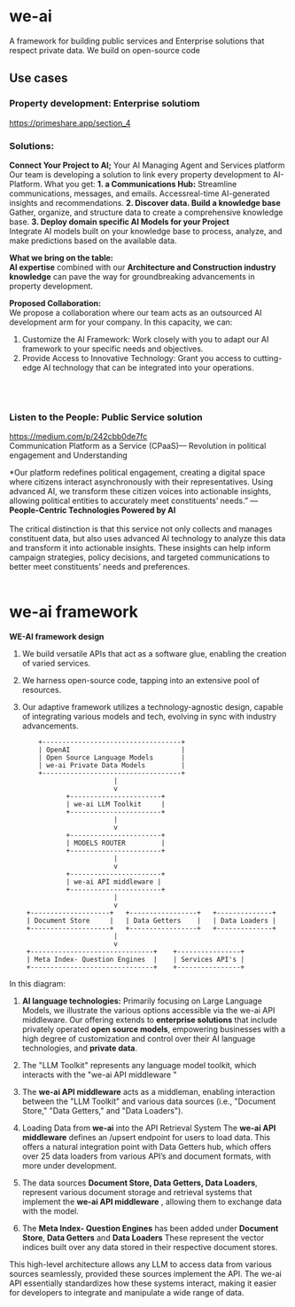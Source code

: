 # we-ai 
A framework for building public services and  Enterprise solutions that respect private data. We build on open-source code

## Use cases

### Property development: Enterprise solutiom
https://primeshare.app/section_4 <br>

### Solutions:
**Connect Your Project to AI;** Your AI Managing Agent and Services platform
Our team is developing a solution to link every property development to AI-Platform. What you get:
**1. a Communications Hub:** Streamline communications, messages, and emails.
Accessreal-time AI-generated insights and recommendations.
**2. Discover data. Build a knowledge base**
Gather, organize, and structure data to create a comprehensive knowledge base.
**3. Deploy domain specific AI Models for your Project**<br>
Integrate AI models built on your knowledge base to process, analyze, and make predictions based on the available data.

**What we bring on the table:**<br>
**AI expertise** combined with our **Architecture and Construction industry knowledge** can pave the way for groundbreaking advancements in property development.

**Proposed Collaboration:**<br>
We propose a collaboration where our team acts as an outsourced AI development arm for your company. In this capacity, we can:<br>
1. Customize the AI Framework: Work closely with you to adapt our AI framework to your specific needs and objectives.
2. Provide Access to Innovative Technology: Grant you access to cutting-edge AI technology that can be integrated into your operations.

<br><br>
### Listen to the People: Public Service solution

https://medium.com/p/242cbb0de7fc<br>
Communication Platform as a Service (CPaaS)— Revolution in political engagement and Understanding

*Our platform redefines political engagement, creating a digital space where citizens interact asynchronously with their representatives. Using advanced AI, we transform these citizen voices into actionable insights, allowing political entities to accurately meet constituents’ needs.” — **People-Centric Technologies Powered by AI**<br><br>
The critical distinction is that this service not only collects and manages constituent data, but also uses advanced AI technology to analyze this data and transform it into actionable insights. These insights can help inform campaign strategies, policy decisions, and targeted communications to better meet constituents’ needs and preferences.<br><br>

# we-ai framework
**WE-AI framework design**
1. We build versatile APIs that act as a software glue, enabling the creation of varied services.
2. We harness open-source code, tapping into an extensive pool of resources.
3. Our adaptive framework utilizes a technology-agnostic design, capable of integrating various models and tech, evolving in sync with industry advancements.



           +-----------------------------------+
           | OpenAI                            |
           | Open Source Language Models       |
           | we-ai Private Data Models         |
           +-----------------------------------+
                              |
                              v
                  +-----------------------+
                  | we-ai LLM Toolkit     |
                  +-----------------------+
                              |
                              v
                  +-----------------------+
                  | MODELS ROUTER         |
                  +-----------------------+
                              |
                              v
                  +-----------------------+
                  | we-ai API middleware |
                  +-----------------------+
                              |
                              v
        +--------------------+   +-----------------+   +--------------+
        | Document Store     |   | Data Getters    |   | Data Loaders |
        +--------------------+   +-----------------+   +--------------+
                              |
                              v
        +-------------------------------+    +----------------+
        | Meta Index- Question Engines  |    | Services API's |
        +-------------------------------+    +----------------+
        
In this diagram:
1. **AI language technologies:** 
Primarily focusing on Large Language Models, we illustrate the various options accessible via the we-ai API middleware. 
Our offering extends to **enterprise solutions** that include privately operated **open source models**, empowering businesses with a high degree of customization and control over their AI language technologies, and **private data**.

1. The "LLM Toolkit" represents any language model toolkit, which interacts with the "we-ai API middleware "

2. The **we-ai API middleware** acts as a middleman, enabling interaction between the "LLM Toolkit" and various data sources (i.e., "Document Store," "Data Getters," and "Data Loaders").

3. Loading Data from **we-ai** into the API Retrieval System
The **we-ai API middleware** defines an /upsert endpoint for users to load data. This offers a natural integration point with Data Getters hub, which offers over 25 data loaders from various API’s and document formats, with more under development.

4. The data sources **Document Store, Data Getters, Data Loaders**, represent various document storage and retrieval systems that implement the **we-ai API middleware** , allowing them to exchange data with the model.

5. The **Meta Index- Question Engines** has been added under **Document Store**, **Data Getters** and **Data Loaders** These represent the vector indices built over any data stored in their respective document stores.

This high-level architecture allows any LLM to access data from various sources seamlessly, provided these sources implement the API. The we-ai API essentially standardizes how these systems interact, making it easier for developers to integrate and manipulate a wide range of data.



